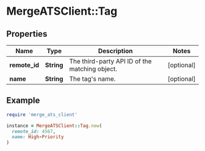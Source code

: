 # MergeATSClient::Tag

## Properties

| Name | Type | Description | Notes |
| ---- | ---- | ----------- | ----- |
| **remote_id** | **String** | The third-party API ID of the matching object. | [optional] |
| **name** | **String** | The tag&#39;s name. | [optional] |

## Example

```ruby
require 'merge_ats_client'

instance = MergeATSClient::Tag.new(
  remote_id: 4567,
  name: High-Priority
)
```

